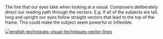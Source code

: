 The line that our eyes take when looking at a visual. Composers deliberately direct our reading path through the vectors. E.g. If all of the subjects are tall, long and upright our eyes follow straight vectors that lead to the top of the frame. This could make the subject seem powerful or inflexible.

[![english-techniques-visual-techniques-vector-lines](https://www.matrix.edu.au/wp-content/uploads/2018/09/english-techniques-visual-techniques-vector-lines.jpg)](https://www.matrix.edu.au/wp-content/uploads/2018/09/english-techniques-visual-techniques-vector-lines.png)